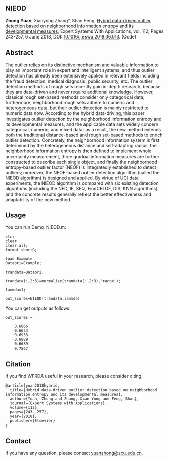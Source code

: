 ## NIEOD
**Zhong Yuan**, Xianyong Zhang*, Shan Feng, 
[Hybrid data-driven outlier detection based on neighborhood information entropy and its developmental measures](Paper/2018-NIEOD.pdf), 
Expert Systems With Applications, vol. 112, Pages 243-257, 6 June 2018, DOI: [10.1016/j.eswa.2018.06.013](https://doi.org/10.1016/j.eswa.2018.06.013). (Code)

## Abstract
The outlier relies on its distinctive mechanism and valuable information to play an important role in expert and intelligent systems, and thus outlier detection has already been extensively applied in relevant fields including the fraud detection, medical diagnosis, public security, etc. The outlier detection methods of rough sets recently gain in-depth research, because they are data-driven and never require additional knowledge. However, classical rough set-based methods consider only categorical data; furthermore, neighborhood rough sets adhere to numeric and heterogeneous data, but their outlier detection is mainly restricted to numeric data now. According to the hybrid data-driving, this paper investigates outlier detection by the neighborhood information entropy and its developmental measures, and the applicable data sets widely concern categorical, numeric, and mixed data; as a result, the new method extends both the traditional distance-based and rough set-based methods to enrich outlier detection. Concretely, the neighborhood information system is first determined by the heterogeneous distance and self-adapting radius, the neighborhood information entropy is then defined to implement whole uncertainty measurement, three gradual information measures are further constructed to describe each single object, and finally the neighborhood entropy-based outlier factor (NEOF) is integratedly established to detect outliers; moreover, the NEOF-based outlier detection algorithm (called the NIEOD algorithm) is designed and applied. By virtue of UCI data experiments, the NIEOD algorithm is compared with six existing detection algorithms (including the NED, IE, SEQ, FindCBLOF, DIS, KNN algorithms), and the concrete results generally reflect the better effectiveness and adaptability of the new method.

## Usage
You can run Demo_NIEOD.m:
```
clc;
clear
clear all;
format shortG;

load Example
Dataori=Example;

trandata=Dataori;

trandata(:,2:3)=normalize(trandata(:,2:3),'range');

lammda=1;

out_scores=NIEOD(trandata,lammda)

```
You can get outputs as follows:
```
out_scores =

    0.6866
    0.6623
    0.6933
    0.6889
    0.6689
    0.7567
```

## Citation
If you find WFRDA useful in your research, please consider citing:
```
@article{yuan2018hybrid,
  title={Hybrid data-driven outlier detection based on neighborhood information entropy and its developmental measures},
  author={Yuan, Zhong and Zhang, Xian Yong and Feng, Shan},
  journal={Expert Systems with Applications},
  volume={112},
  pages={243--257},
  year={2018},
  publisher={Elsevier}
}
```
## Contact
If you have any question, please contact yuanzhong@scu.edu.cn.

